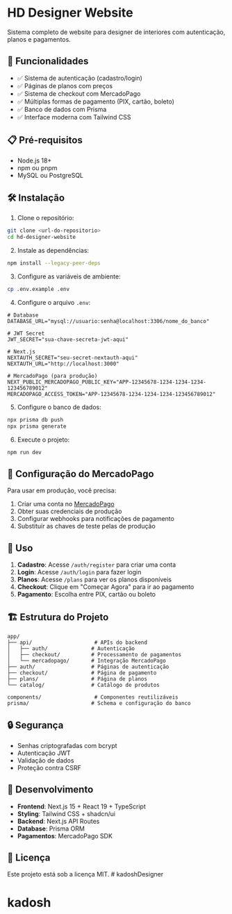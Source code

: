 # HD Designer Website

Sistema completo de website para designer de interiores com autenticação, planos e pagamentos.

## 🚀 Funcionalidades

- ✅ Sistema de autenticação (cadastro/login)
- ✅ Páginas de planos com preços
- ✅ Sistema de checkout com MercadoPago
- ✅ Múltiplas formas de pagamento (PIX, cartão, boleto)
- ✅ Banco de dados com Prisma
- ✅ Interface moderna com Tailwind CSS

## 📋 Pré-requisitos

- Node.js 18+
- npm ou pnpm
- MySQL ou PostgreSQL

## 🛠️ Instalação

1. Clone o repositório:
```bash
git clone <url-do-repositorio>
cd hd-designer-website
```

2. Instale as dependências:
```bash
npm install --legacy-peer-deps
```

3. Configure as variáveis de ambiente:
```bash
cp .env.example .env
```

4. Configure o arquivo `.env`:
```env
# Database
DATABASE_URL="mysql://usuario:senha@localhost:3306/nome_do_banco"

# JWT Secret
JWT_SECRET="sua-chave-secreta-jwt-aqui"

# Next.js
NEXTAUTH_SECRET="seu-secret-nextauth-aqui"
NEXTAUTH_URL="http://localhost:3000"

# MercadoPago (para produção)
NEXT_PUBLIC_MERCADOPAGO_PUBLIC_KEY="APP-12345678-1234-1234-1234-123456789012"
MERCADOPAGO_ACCESS_TOKEN="APP-12345678-1234-1234-1234-123456789012"
```

5. Configure o banco de dados:
```bash
npx prisma db push
npx prisma generate
```

6. Execute o projeto:
```bash
npm run dev
```

## 🔑 Configuração do MercadoPago

Para usar em produção, você precisa:

1. Criar uma conta no [MercadoPago](https://www.mercadopago.com.br/)
2. Obter suas credenciais de produção
3. Configurar webhooks para notificações de pagamento
4. Substituir as chaves de teste pelas de produção

## 📱 Uso

1. **Cadastro**: Acesse `/auth/register` para criar uma conta
2. **Login**: Acesse `/auth/login` para fazer login
3. **Planos**: Acesse `/plans` para ver os planos disponíveis
4. **Checkout**: Clique em "Começar Agora" para ir ao pagamento
5. **Pagamento**: Escolha entre PIX, cartão ou boleto

## 🏗️ Estrutura do Projeto

```
app/
├── api/                    # APIs do backend
│   ├── auth/              # Autenticação
│   ├── checkout/          # Processamento de pagamentos
│   └── mercadopago/       # Integração MercadoPago
├── auth/                  # Páginas de autenticação
├── checkout/              # Página de pagamento
├── plans/                 # Página de planos
└── catalog/               # Catálogo de produtos

components/                 # Componentes reutilizáveis
prisma/                    # Schema e configuração do banco
```

## 🔒 Segurança

- Senhas criptografadas com bcrypt
- Autenticação JWT
- Validação de dados
- Proteção contra CSRF

## 🚧 Desenvolvimento

- **Frontend**: Next.js 15 + React 19 + TypeScript
- **Styling**: Tailwind CSS + shadcn/ui
- **Backend**: Next.js API Routes
- **Database**: Prisma ORM
- **Pagamentos**: MercadoPago SDK

## 📄 Licença

Este projeto está sob a licença MIT. # kadoshDesigner
# kadosh
